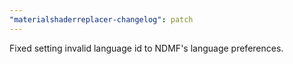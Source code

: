 ```yaml
---
"materialshaderreplacer-changelog": patch
---
```


Fixed setting invalid language id to NDMF's language preferences.
